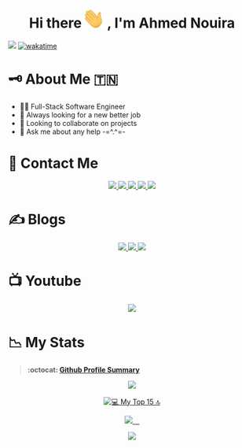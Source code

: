 <h1 align="center">Hi there <img width="45" src="waving_hand.gif" alt="hand" />, I'm Ahmed Nouira </h1>

![](https://komarev.com/ghpvc/?username=ahmnouira-st&style=flat&label=PROFILE+VIEWS&color=blue)
[![wakatime](https://wakatime.com/badge/user/46b90438-4acb-4c78-9d39-dcc04f80c6ce.svg)](https://wakatime.com/@46b90438-4acb-4c78-9d39-dcc04f80c6ce)


# 🗝️ About Me :tunisia:	

- 🧑‍💻 Full-Stack Software Engineer
- 💼 Always looking for a new better job
- 👯 Looking to collaborate on projects
- 💬 Ask me about any help -=^.^=-

# 🤝 Contact Me

<p align ="center">
  
  <a href ="https://discord.gg/raDKEF3gbG" role="join discord">
  <img src="https://img.shields.io/badge/-Discord-7289da?style=for-the-badge&logo=Discord&logoColor=white"/>
  </a>
    <a href ="https://join.skype.com/invite/Fd1B3SvLPPTF" role="Skype">
  <img src="https://img.shields.io/badge/-Skype-00aff0?style=for-the-badge&logo=Skype&logoColor=white"/>
  </a>
  <a href ="https://twitter.com/AhmNouira" role="Twitter">
  <img src="https://img.shields.io/badge/-Twitter-1DA1F2?style=for-the-badge&logo=Twitter&logoColor=white"/>
  </a>
  <a href ="https://www.linkedin.com/in/ahmnouira/" role="LinkedIn">
  <img src="https://img.shields.io/badge/-LinkedIN-0A66C2?style=for-the-badge&logo=LinkedIn&logoColor=white"/>
  </a>
   <a href ="https://www.facebook.com/ahmed.nouira.7792/">
  <img src="https://img.shields.io/badge/-Facebook-1877F2?style=for-the-badge&logo=Facebook&logoColor=white"/>
  </a>
</p>

# ✍️ Blogs

<p align ="center">
  <a href="https://www.instructables.com/member/Ahmed+Nouira/">
  <img src="https://img.shields.io/badge/-instructables.com-333?style=for-the-badge&logo=instructables&logoColor=#faac18"/>
  </a>
  <a href="https://dev.to/ahmnouira">
  <img src="https://img.shields.io/badge/-DEV.to-000?style=for-the-badge&logo=dev.to&logoColor=white"/>
  </a>
   <a href="https://medium.com/@ahmnouira">
  <img src="https://img.shields.io/badge/-Medium-000?style=for-the-badge&logo=Medium&logoColor=white"/>
  </a>
 </p>
 
# 📺 Youtube

<p align ="center">
 <a href ="https://www.youtube.com/channel/UClZrlY_Eru1hUgAIqHUzeIg/videos" role="Youtube">
  <img src="https://img.shields.io/badge/-Youtube-fe0002?style=for-the-badge&logo=Youtube&logoColor=f4fffc"/>
  </a>  
</p>

# 📉 My Stats

> **:octocat: [Github Profile Summary](https://profile-summary-for-github.com/user/ahmnouira)**

<p align="center" >
  <a href="https://github-readme-streak-stats.herokuapp.com?user=ahmnouira&theme=tokyonight_duo">
  <img src="https://github-readme-streak-stats.herokuapp.com?user=ahmnouira&theme=tokyonight_duo" />
</a>
</p>

<p align="center" >
<a href="https://wakatime.com/@ahmnouira" target="\_blank">
  <img src="https://github-readme-stats.vercel.app/api/wakatime?username=ahmnouira&v=2&langs_count=15&custom_title=💻 My Top 15 🔝&theme=nightowl&count_private=true&count_private=true&border_radius=15&border_color=#212121" alt="💻 My Top 15 🔝" />
  </a>
</p>

<p align="center" >
<a href="https://github-readme-stats.vercel.app/api?username=ahmnouira&count_private=true&show_icons=true&theme=nightowl&include_all_commits=true&langs_count=10&border_radius=15&border_color=#212121">
    <img src="https://github-readme-stats.vercel.app/api?username=ahmnouira&count_private=true&show_icons=true&theme=nightowl&include_all_commits=true&langs_count=10&border_radius=15&border_color=#212121" /> 
  </a>
</p>

<p align="center">
<a href="https://github-readme-stats.vercel.app/api/top-langs/?username=ahmnouira&layout=compact&langs_count=20&hide=Mako&theme=nightowl&count_private=true&border_radius=15&border_color=#212121">
  <img  src="https://github-readme-stats.vercel.app/api/top-langs/?username=ahmnouira&layout=compact&langs_count=20&hide=Mako&theme=nightowl&count_private=true&border_radius=15&border_color=#212121" />
</a>
</p>

